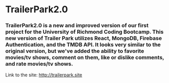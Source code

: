 # TrailerPark2.0

### TrailerPark2.0 is a new and improved version of our first project for the University of Richmond Coding Bootcamp. This new version of Trailer Park utilizes React, MongoDB, Firebase Authentication, and the TMDB API. It looks very similar to the original version, but we've added the ability to favorite movies/tv shows, comment on them, like or dislike comments, and rate movies/tv shows.

Link to the site: http://trailerpark.site
